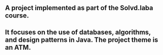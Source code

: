 ## A project implemented as part of the Solvd.laba course. 
## It focuses on the use of databases, algorithms, and design patterns in Java. The project theme is an ATM.

